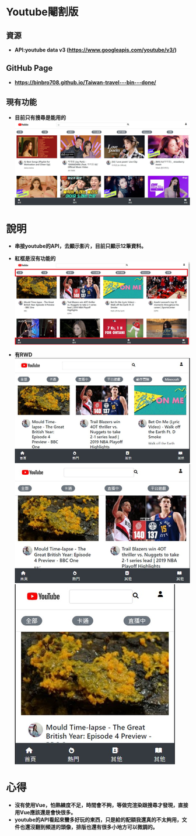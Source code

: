 # Youtube閹割版
## 資源
- <b>API:youtube data v3 (https://www.googleapis.com/youtube/v3/)</b>
## GitHub Page
-  <b>https://binbro708.github.io/Taiwan-travel---bin---done/</b>

## 現有功能
-  <b>目前只有搜尋是能用的</b>
![avatar](/img/search.jpg)

# 說明
- <b> 串接youtube的API，去顯示影片，目前只顯示12筆資料。</b>
- <b> 紅框是沒有功能的</b>
![avatar](/img/1.jpg)

- <b>有RWD</b>
![avatar](/img/2.jpg)
![avatar](/img/3.jpg)
![avatar](/img/4.jpg)
# 心得

- <b>沒有使用Vue，怕熟練度不足，時間會不夠，等做完渲染跟搜尋才發現，直接用Vue應該還是會快很多。 </b>
- <b>youtube的API看起來蠻多好玩的東西，只是給的配額我還真的不太夠用，文件也還沒翻到頻道的頭像，排版也還有很多小地方可以微調的。 </b>
